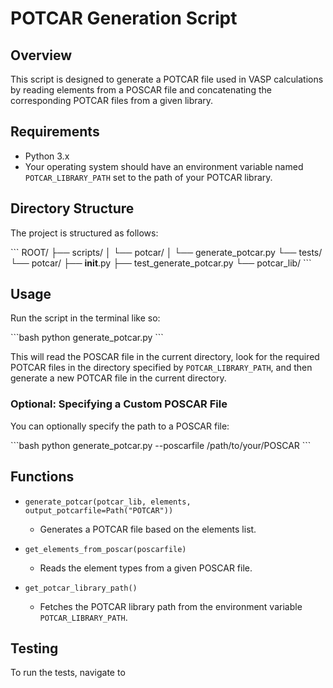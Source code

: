 # POTCAR Generation Script

## Overview

This script is designed to generate a POTCAR file used in VASP calculations by reading elements from a POSCAR file and concatenating the corresponding POTCAR files from a given library.

## Requirements

- Python 3.x
- Your operating system should have an environment variable named `POTCAR_LIBRARY_PATH` set to the path of your POTCAR library.

## Directory Structure

The project is structured as follows:

\`\`\`
ROOT/
├── scripts/
│   └── potcar/
│       └── generate_potcar.py
└── tests/
    └── potcar/
        ├── __init__.py
        ├── test_generate_potcar.py
        └── potcar_lib/
\`\`\`

## Usage

Run the script in the terminal like so:

\`\`\`bash
python generate_potcar.py
\`\`\`

This will read the POSCAR file in the current directory, look for the required POTCAR files in the directory specified by `POTCAR_LIBRARY_PATH`, and then generate a new POTCAR file in the current directory.

### Optional: Specifying a Custom POSCAR File

You can optionally specify the path to a POSCAR file:

\`\`\`bash
python generate_potcar.py --poscarfile /path/to/your/POSCAR
\`\`\`

## Functions

- `generate_potcar(potcar_lib, elements, output_potcarfile=Path("POTCAR"))`

  - Generates a POTCAR file based on the elements list.
- `get_elements_from_poscar(poscarfile)`

  - Reads the element types from a given POSCAR file.
- `get_potcar_library_path()`

  - Fetches the POTCAR library path from the environment variable `POTCAR_LIBRARY_PATH`.

## Testing

To run the tests, navigate to
